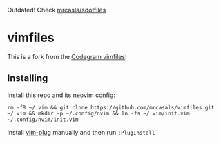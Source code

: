 Outdated! Check [mrcasla/sdotfiles](https://github.com/mrcasals/dotfiles)

# vimfiles

This is a fork from the [Codegram vimfiles](https://github.com/codegram/vimfiles)!

## Installing

Install this repo and its neovim config:

    rm -fR ~/.vim && git clone https://github.com/mrcasals/vimfiles.git ~/.vim && mkdir -p ~/.config/nvim && ln -fs ~/.vim/init.vim ~/.config/nvim/init.vim

Install [vim-plug](https://github.com/junegunn/vim-plug) manually and then run `:PlugInstall`

